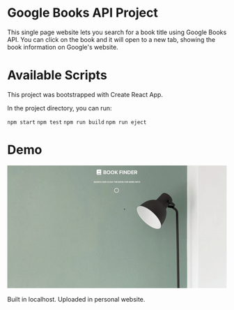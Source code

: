 # Google Books API Project

This single page website lets you search for a book title using Google Books API.
You can click on the book and it will open to a new tab, showing the book information
on Google's website.


# Available Scripts
This project was bootstrapped with Create React App.

In the project directory, you can run:

`npm start`
`npm test`
`npm run build`
`npm run eject`

 # Demo
 ![](googleBooksDemo.gif)
 
 Built in localhost. Uploaded in personal website.
